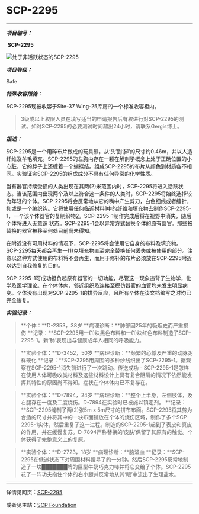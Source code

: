 #                                                          SCP-2295

------

***项目编号：***              

​                 **SCP-2295**

![处于非活跃状态的SCP-2295](D:\学习\结业任务\玩转GitHub\IMG_6388.PNG)

***项目等级：***

Safe

***特殊收容措施：***

SCP-2295现被收容于Site-37 Wing-25库房的一个标准收容柜内。

> 3级或以上权限人员在填写适当的申请报告后有权进行对SCP-2295的测试。如对SCP-2295的必要测试时间超出24小时，请联系Gergis博士。

***描述：***

SCP-2295是一个用碎布片做成的玩具熊，从‘头’到‘脚’的尺寸约0.46m，并以人造纤维及羊毛填充。SCP-2295的左胸内存在一颗在解剖学概念上处于正确位置的小心脏，它的脖子上还缠着一个蝴蝶结。组成SCP-2295的布片从颜色到材质各不相同。实验证实SCP-2295的组成成分不具有任何异常的化学性质。

当有器官持续受损的人类出现在其两(2)米范围内时，SCP-2295将进入活跃状态。当该范围内出现两个及以上符合这一条件的人类时，SCP-2295将始终选择较为年轻的个体。SCP-2295将会反常地从它的嘴中产生剪刀，白色细线或者缝针，抑或是一个编织钩。它将使用任何临近材料[1](javascript:;)中的纤维和填充物去制作SCP-2295-1，一个该个体器官的复制织物[2](javascript:;)。SCP-2295-1制作完成后将在视野中消失，随后个体将进入无意识
 状态。SCP-2295-1会以异常方式替换个体的原有器官。那些被替换的器官被移至何处目前尚未得知。

在附近没有可用材料的情况下，SCP-2295将会使用它自身的布料及填充物。SCP-2295每天都会再生一(1)克填充物直至完全替换任何丢失或被使用的部分。注意以这种方式使用的布料将不会再生，而用于修补的布片必须放在SCP-2295附近以达到自我修复的目的。

SCP-2295-1可成功担负起原有器官的一切功能，尽管这一现象违背了生物学，化学及医学理论。在个体体内，邻近组织及连接至模仿器官的血管均未发生明显病变。个体没有出现对SCP-2295-1的排异反应，且所有个体在该文档编写之时均已完全康复。





***实验记录：***

>**个体：**D-2353，38岁
>**病理诊断：**肺部因25年的吸烟史而严重损伤
>**记录：**SCP-2295用一(1)块黑色布料和一(1)块红色布料制造了SCP-2295-1。新‘肺’表现出与健康成年人相同的呼吸能力。

>**实验个体：**D-3452，50岁
>**病理诊断：**频繁的心悸及严重的动脉粥样硬化
>**记录：**SCP-2295用周围的多种纱线织出了SCP-2295-1。据观察在SCP-2295-1消失前进行了一次跳动。传送成功 - SCP-2295-1是怎样在使用人体可吸收类材料及这些材料设计上具有复合阻隔的情况下依然能发挥其特性的原因尚不得知。症状在个体体内已不复存在。

>**实验个体：**D-7894，24岁
>**病理诊断：**整个上半身，左侧肢体，及右腿存在一度及二度烧伤。D-7894在实验时已被施以镇定剂。
>**记录：**SCP-2295缝制了两(2)张5m x 5m尺寸的拼布布面。SCP-2295将其剪为合适的尺寸并将其中的一块布面铺放在个体的烧伤区域，制作了多个SCP-2295-1实体，然后重复了这一过程。制造的SCP-2295-1起到了表皮和真皮的作用，并在缓慢复苏。D-7894声称替换的‘皮肤’保留了其原有的触觉。个体获得了完整意义上的复原。

>**实验个体：**D-2723，18岁
>**病理诊断：**脑溢血
>**记录：**SCP-2295在低迷状态下对周围材料搜寻了约一分钟。然后SCP-2295反常地制造了一块███████牌的巨型牛奶巧克力棒并将它交给了个体。SCP-2295花了一阵功夫抱住个体的右小腿并反常地从其‘眼’中流出了生理盐水。



------

详情见网页：[SCP-2295](https://scp-wiki.wikidot.com/scp-2295)

或者见主站：[SCP Foundation](https://scp-wiki.wikidot.com/)
